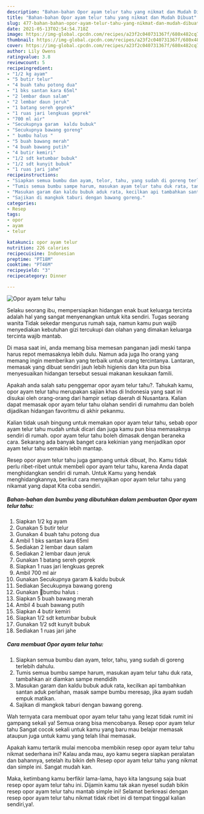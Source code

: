 ```yaml
---
description: "Bahan-bahan Opor ayam telur tahu yang nikmat dan Mudah Dibuat"
title: "Bahan-bahan Opor ayam telur tahu yang nikmat dan Mudah Dibuat"
slug: 477-bahan-bahan-opor-ayam-telur-tahu-yang-nikmat-dan-mudah-dibuat
date: 2021-05-13T02:54:54.718Z
image: https://img-global.cpcdn.com/recipes/a23f2c040731367f/680x482cq70/opor-ayam-telur-tahu-foto-resep-utama.jpg
thumbnail: https://img-global.cpcdn.com/recipes/a23f2c040731367f/680x482cq70/opor-ayam-telur-tahu-foto-resep-utama.jpg
cover: https://img-global.cpcdn.com/recipes/a23f2c040731367f/680x482cq70/opor-ayam-telur-tahu-foto-resep-utama.jpg
author: Lily Owens
ratingvalue: 3.8
reviewcount: 5
recipeingredient:
- "1/2 kg ayam"
- "5 butir telur"
- "4 buah tahu potong dua"
- "1 bks santan kara 65ml"
- "2 lembar daun salam"
- "2 lembar daun jeruk"
- "1 batang sereh geprek"
- "1 ruas jari lengkuas geprek"
- "700 ml air"
- "Secukupnya garam  kaldu bubuk"
- "Secukupnya bawang goreng"
- " bumbu halus "
- "5 buah bawang merah"
- "4 buah bawang putih"
- "4 butir kemiri"
- "1/2 sdt ketumbar bubuk"
- "1/2 sdt kunyit bubuk"
- "1 ruas jari jahe"
recipeinstructions:
- "Siapkan semua bumbu dan ayam, telor, tahu, yang sudah di goreng terlebih dahulu."
- "Tumis semua bumbu sampe harum, masukan ayam telur tahu duk rata, tambahkan air diamkan sampe mendidih"
- "Masukan garam dan kaldu bubuk aduk rata, kecilkan api tambahkan santan aduk perlahan, masak sampe bumbu meresap, jika ayam sudah empuk matikan."
- "Sajikan di mangkok taburi dengan bawang goreng."
categories:
- Resep
tags:
- opor
- ayam
- telur

katakunci: opor ayam telur 
nutrition: 226 calories
recipecuisine: Indonesian
preptime: "PT18M"
cooktime: "PT46M"
recipeyield: "3"
recipecategory: Dinner

---
```



![Opor ayam telur tahu](https://img-global.cpcdn.com/recipes/a23f2c040731367f/680x482cq70/opor-ayam-telur-tahu-foto-resep-utama.jpg)

Selaku seorang ibu, mempersiapkan hidangan enak buat keluarga tercinta adalah hal yang sangat menyenangkan untuk kita sendiri. Tugas seorang  wanita Tidak sekedar mengurus rumah saja, namun kamu pun wajib menyediakan kebutuhan gizi tercukupi dan olahan yang dimakan keluarga tercinta wajib mantab.

Di masa  saat ini, anda memang bisa memesan panganan jadi meski tanpa harus repot memasaknya lebih dulu. Namun ada juga lho orang yang memang ingin memberikan yang terbaik untuk orang tercintanya. Lantaran, memasak yang dibuat sendiri jauh lebih higienis dan kita pun bisa menyesuaikan hidangan tersebut sesuai makanan kesukaan famili. 



Apakah anda salah satu penggemar opor ayam telur tahu?. Tahukah kamu, opor ayam telur tahu merupakan sajian khas di Indonesia yang saat ini disukai oleh orang-orang dari hampir setiap daerah di Nusantara. Kalian dapat memasak opor ayam telur tahu olahan sendiri di rumahmu dan boleh dijadikan hidangan favoritmu di akhir pekanmu.

Kalian tidak usah bingung untuk memakan opor ayam telur tahu, sebab opor ayam telur tahu mudah untuk dicari dan juga kamu pun bisa memasaknya sendiri di rumah. opor ayam telur tahu boleh dimasak dengan beraneka cara. Sekarang ada banyak banget cara kekinian yang menjadikan opor ayam telur tahu semakin lebih mantap.

Resep opor ayam telur tahu juga gampang untuk dibuat, lho. Kamu tidak perlu ribet-ribet untuk membeli opor ayam telur tahu, karena Anda dapat menghidangkan sendiri di rumah. Untuk Kamu yang hendak menghidangkannya, berikut cara menyajikan opor ayam telur tahu yang nikamat yang dapat Kita coba sendiri.

<!--inarticleads1-->

##### Bahan-bahan dan bumbu yang dibutuhkan dalam pembuatan Opor ayam telur tahu:

1. Siapkan 1/2 kg ayam
1. Gunakan 5 butir telur
1. Gunakan 4 buah tahu potong dua
1. Ambil 1 bks santan kara 65ml
1. Sediakan 2 lembar daun salam
1. Sediakan 2 lembar daun jeruk
1. Gunakan 1 batang sereh geprek
1. Siapkan 1 ruas jari lengkuas geprek
1. Ambil 700 ml air
1. Gunakan Secukupnya garam &amp; kaldu bubuk
1. Sediakan Secukupnya bawang goreng
1. Gunakan  📍bumbu halus :
1. Siapkan 5 buah bawang merah
1. Ambil 4 buah bawang putih
1. Siapkan 4 butir kemiri
1. Siapkan 1/2 sdt ketumbar bubuk
1. Gunakan 1/2 sdt kunyit bubuk
1. Sediakan 1 ruas jari jahe




<!--inarticleads2-->

##### Cara membuat Opor ayam telur tahu:

1. Siapkan semua bumbu dan ayam, telor, tahu, yang sudah di goreng terlebih dahulu.
1. Tumis semua bumbu sampe harum, masukan ayam telur tahu duk rata, tambahkan air diamkan sampe mendidih
1. Masukan garam dan kaldu bubuk aduk rata, kecilkan api tambahkan santan aduk perlahan, masak sampe bumbu meresap, jika ayam sudah empuk matikan.
1. Sajikan di mangkok taburi dengan bawang goreng.




Wah ternyata cara membuat opor ayam telur tahu yang lezat tidak rumit ini gampang sekali ya! Semua orang bisa mencobanya. Resep opor ayam telur tahu Sangat cocok sekali untuk kamu yang baru mau belajar memasak ataupun juga untuk kamu yang telah lihai memasak.

Apakah kamu tertarik mulai mencoba membikin resep opor ayam telur tahu nikmat sederhana ini? Kalau anda mau, ayo kamu segera siapkan peralatan dan bahannya, setelah itu bikin deh Resep opor ayam telur tahu yang nikmat dan simple ini. Sangat mudah kan. 

Maka, ketimbang kamu berfikir lama-lama, hayo kita langsung saja buat resep opor ayam telur tahu ini. Dijamin kamu tak akan nyesel sudah bikin resep opor ayam telur tahu mantab simple ini! Selamat berkreasi dengan resep opor ayam telur tahu nikmat tidak ribet ini di tempat tinggal kalian sendiri,ya!.

